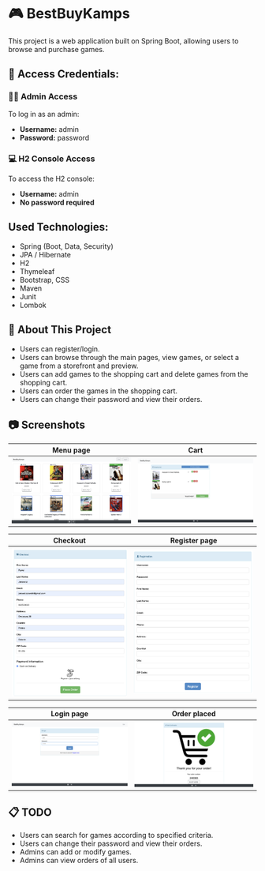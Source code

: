 # :video_game: BestBuyKamps

This project is a web application built on Spring Boot, allowing users to browse and purchase games.

## :key: Access Credentials:

### :man_technologist: Admin Access
To log in as an admin:
- **Username:** admin
- **Password:** password

### :computer: H2 Console Access
To access the H2 console:
- **Username:** admin
- **No password required**

## Used Technologies:

* Spring (Boot, Data, Security)
* JPA / Hibernate
* H2
* Thymeleaf
* Bootstrap, CSS
* Maven
* Junit
* Lombok

## :bookmark_tabs: About This Project
* Users can register/login.
* Users can browse through the main pages, view games, or select a game from a storefront and preview.
* Users can add games to the shopping cart and delete games from the shopping cart.
* Users can order the games in the shopping cart.
* Users can change their password and view their orders.

## :camera: Screenshots

Menu page      |  Cart
:------------------------:|:-------------------------:
![Menu page](src/main/resources/static/images/main_page.png)  |  ![Cart](src/main/resources/static/images/cart_page.png)

Checkout      |  Register page
:------------------------:|:-------------------------:
![Checkout](src/main/resources/static/images/checkout_page.png)  |  ![Register page](src/main/resources/static/images/register_page.png)

Login page      |  Order placed
:------------------------:|:-------------------------:
![Login page](src/main/resources/static/images/login_page.png)  |  ![Order placed](src/main/resources/static/images/order_placed.png)

## :clipboard: TODO

* Users can search for games according to specified criteria.
* Users can change their password and view their orders.
* Admins can add or modify games.
* Admins can view orders of all users.
